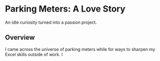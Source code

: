 # Parking Meters: A Love Story

An idle curiosity turned into a passion project.

## Overview

I came across the universe of parking meters while for ways to sharpen my Excel skills outside of work. I 